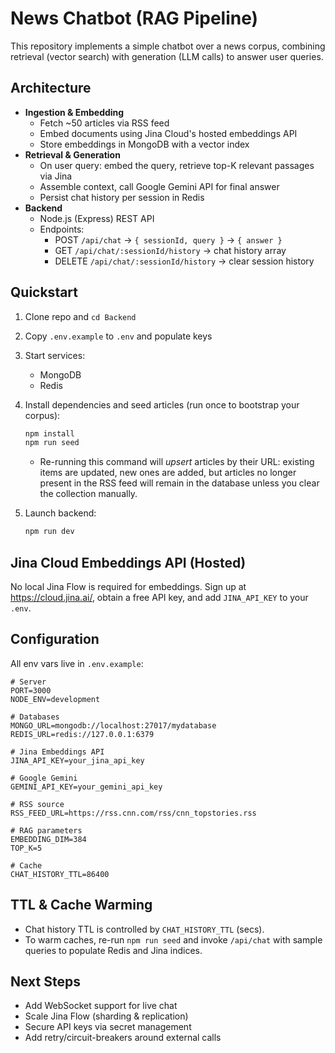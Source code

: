 # News Chatbot (RAG Pipeline)

This repository implements a simple chatbot over a news corpus, combining retrieval (vector search) with generation (LLM calls) to answer user queries.

## Architecture

- **Ingestion & Embedding**
  - Fetch ~50 articles via RSS feed
  - Embed documents using Jina Cloud's hosted embeddings API
  - Store embeddings in MongoDB with a vector index
- **Retrieval & Generation**
  - On user query: embed the query, retrieve top-K relevant passages via Jina
  - Assemble context, call Google Gemini API for final answer
  - Persist chat history per session in Redis
- **Backend**
  - Node.js (Express) REST API
  - Endpoints:
    - POST   `/api/chat` → `{ sessionId, query }` → `{ answer }`
    - GET    `/api/chat/:sessionId/history` → chat history array
    - DELETE `/api/chat/:sessionId/history` → clear session history

## Quickstart

1. Clone repo and `cd Backend`
2. Copy `.env.example` to `.env` and populate keys
3. Start services:
   - MongoDB
   - Redis
   
4. Install dependencies and seed articles (run once to bootstrap your corpus):
   ```bash
   npm install
   npm run seed
   ```
   - Re-running this command will *upsert* articles by their URL: existing items are updated, new ones are added, but articles no longer present in the RSS feed will remain in the database unless you clear the collection manually.
5. Launch backend:
   ```bash
   npm run dev
   ```

## Jina Cloud Embeddings API (Hosted)

No local Jina Flow is required for embeddings. Sign up at https://cloud.jina.ai/, obtain a free API key, and add `JINA_API_KEY` to your `.env`.

## Configuration

All env vars live in `.env.example`:
```dotenv
# Server
PORT=3000
NODE_ENV=development

# Databases
MONGO_URL=mongodb://localhost:27017/mydatabase
REDIS_URL=redis://127.0.0.1:6379

# Jina Embeddings API
JINA_API_KEY=your_jina_api_key

# Google Gemini
GEMINI_API_KEY=your_gemini_api_key

# RSS source
RSS_FEED_URL=https://rss.cnn.com/rss/cnn_topstories.rss

# RAG parameters
EMBEDDING_DIM=384
TOP_K=5

# Cache
CHAT_HISTORY_TTL=86400
```

## TTL & Cache Warming

- Chat history TTL is controlled by `CHAT_HISTORY_TTL` (secs).
- To warm caches, re-run `npm run seed` and invoke `/api/chat` with sample queries to populate Redis and Jina indices.

## Next Steps

- Add WebSocket support for live chat
- Scale Jina Flow (sharding & replication)
- Secure API keys via secret management
- Add retry/circuit-breakers around external calls